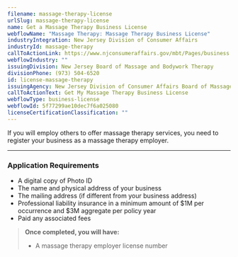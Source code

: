 ```yaml
---
filename: massage-therapy-license
urlSlug: massage-therapy-license
name: Get a Massage Therapy Business License
webflowName: "Massage Therapy: Massage Therapy Business License"
industryIntegration: New Jersey Division of Consumer Affairs
industryId: massage-therapy
callToActionLink: https://www.njconsumeraffairs.gov/mbt/Pages/business.aspx
webflowIndustry: ""
issuingDivision: New Jersey Board of Massage and Bodywork Therapy
divisionPhone: (973) 504-6520
id: license-massage-therapy
issuingAgency: New Jersey Division of Consumer Affairs Board of Massage and Bodywork Therapy
callToActionText: Get My Massage Therapy Business License
webflowType: business-license
webflowId: 5f77299ae10dec7f6a025080
licenseCertificationClassification: ""
---
```

If you will employ others to offer massage therapy services, you need to register your business as a massage therapy employer.

- - -

### Application Requirements

* A digital copy of Photo ID
* The name and physical address of your business
* The mailing address (if different from your business address)
* Professional liability insurance in a minimum amount of $1M per occurrence and $3M aggregate per policy year
* Paid any associated fees

> **Once completed, you will have:**
>
> * A massage therapy employer license number